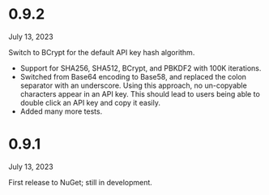 # 0.9.2
July 13, 2023

Switch to BCrypt for the default API key hash algorithm.
* Support for SHA256, SHA512, BCrypt, and PBKDF2 with 100K iterations.
* Switched from Base64 encoding to Base58, and replaced the colon separator with an underscore. Using
this approach, no un-copyable characters appear in an API key.  This should lead to users being able
to double click an API key and copy it easily.
* Added many more tests.

# 0.9.1
July 13, 2023

First release to NuGet; still in development.
